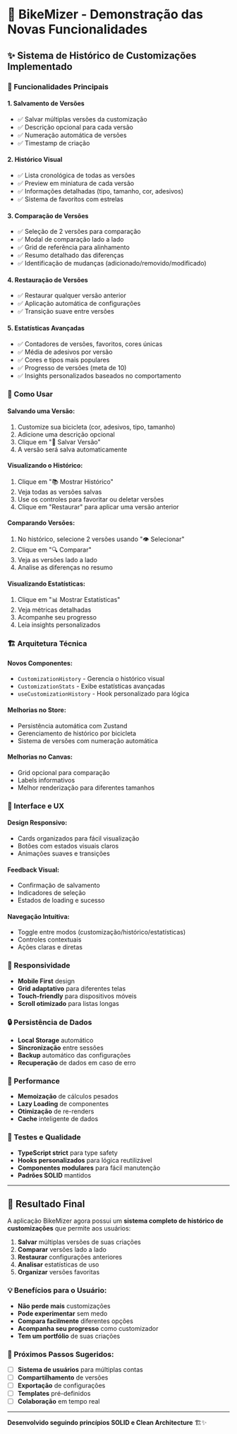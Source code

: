 # 🚴 BikeMizer - Demonstração das Novas Funcionalidades

## ✨ **Sistema de Histórico de Customizações Implementado**

### **🎯 Funcionalidades Principais**

#### 1. **Salvamento de Versões**
- ✅ Salvar múltiplas versões da customização
- ✅ Descrição opcional para cada versão
- ✅ Numeração automática de versões
- ✅ Timestamp de criação

#### 2. **Histórico Visual**
- ✅ Lista cronológica de todas as versões
- ✅ Preview em miniatura de cada versão
- ✅ Informações detalhadas (tipo, tamanho, cor, adesivos)
- ✅ Sistema de favoritos com estrelas

#### 3. **Comparação de Versões**
- ✅ Seleção de 2 versões para comparação
- ✅ Modal de comparação lado a lado
- ✅ Grid de referência para alinhamento
- ✅ Resumo detalhado das diferenças
- ✅ Identificação de mudanças (adicionado/removido/modificado)

#### 4. **Restauração de Versões**
- ✅ Restaurar qualquer versão anterior
- ✅ Aplicação automática de configurações
- ✅ Transição suave entre versões

#### 5. **Estatísticas Avançadas**
- ✅ Contadores de versões, favoritos, cores únicas
- ✅ Média de adesivos por versão
- ✅ Cores e tipos mais populares
- ✅ Progresso de versões (meta de 10)
- ✅ Insights personalizados baseados no comportamento

### **🔧 Como Usar**

#### **Salvando uma Versão:**
1. Customize sua bicicleta (cor, adesivos, tipo, tamanho)
2. Adicione uma descrição opcional
3. Clique em "💾 Salvar Versão"
4. A versão será salva automaticamente

#### **Visualizando o Histórico:**
1. Clique em "📚 Mostrar Histórico"
2. Veja todas as versões salvas
3. Use os controles para favoritar ou deletar versões
4. Clique em "Restaurar" para aplicar uma versão anterior

#### **Comparando Versões:**
1. No histórico, selecione 2 versões usando "👁️ Selecionar"
2. Clique em "🔍 Comparar"
3. Veja as versões lado a lado
4. Analise as diferenças no resumo

#### **Visualizando Estatísticas:**
1. Clique em "📊 Mostrar Estatísticas"
2. Veja métricas detalhadas
3. Acompanhe seu progresso
4. Leia insights personalizados

### **🏗️ Arquitetura Técnica**

#### **Novos Componentes:**
- `CustomizationHistory` - Gerencia o histórico visual
- `CustomizationStats` - Exibe estatísticas avançadas
- `useCustomizationHistory` - Hook personalizado para lógica

#### **Melhorias no Store:**
- Persistência automática com Zustand
- Gerenciamento de histórico por bicicleta
- Sistema de versões com numeração automática

#### **Melhorias no Canvas:**
- Grid opcional para comparação
- Labels informativos
- Melhor renderização para diferentes tamanhos

### **🎨 Interface e UX**

#### **Design Responsivo:**
- Cards organizados para fácil visualização
- Botões com estados visuais claros
- Animações suaves e transições

#### **Feedback Visual:**
- Confirmação de salvamento
- Indicadores de seleção
- Estados de loading e sucesso

#### **Navegação Intuitiva:**
- Toggle entre modos (customização/histórico/estatísticas)
- Controles contextuais
- Ações claras e diretas

### **📱 Responsividade**

- **Mobile First** design
- **Grid adaptativo** para diferentes telas
- **Touch-friendly** para dispositivos móveis
- **Scroll otimizado** para listas longas

### **🔒 Persistência de Dados**

- **Local Storage** automático
- **Sincronização** entre sessões
- **Backup** automático das configurações
- **Recuperação** de dados em caso de erro

### **🚀 Performance**

- **Memoização** de cálculos pesados
- **Lazy Loading** de componentes
- **Otimização** de re-renders
- **Cache** inteligente de dados

### **🧪 Testes e Qualidade**

- **TypeScript strict** para type safety
- **Hooks personalizados** para lógica reutilizável
- **Componentes modulares** para fácil manutenção
- **Padrões SOLID** mantidos

---

## **🎉 Resultado Final**

A aplicação BikeMizer agora possui um **sistema completo de histórico de customizações** que permite aos usuários:

1. **Salvar** múltiplas versões de suas criações
2. **Comparar** versões lado a lado
3. **Restaurar** configurações anteriores
4. **Analisar** estatísticas de uso
5. **Organizar** versões favoritas

### **💡 Benefícios para o Usuário:**

- **Não perde mais** customizações
- **Pode experimentar** sem medo
- **Compara facilmente** diferentes opções
- **Acompanha seu progresso** como customizador
- **Tem um portfólio** de suas criações

### **🔮 Próximos Passos Sugeridos:**

- [ ] **Sistema de usuários** para múltiplas contas
- [ ] **Compartilhamento** de versões
- [ ] **Exportação** de configurações
- [ ] **Templates** pré-definidos
- [ ] **Colaboração** em tempo real

---

**Desenvolvido seguindo princípios SOLID e Clean Architecture** 🏗️✨

